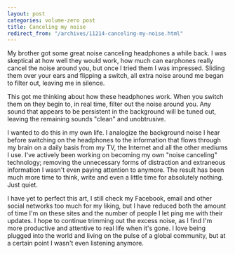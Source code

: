 ```yaml
---
layout: post
categories: volume-zero post
title: Canceling my noise
redirect_from: "/archives/11214-canceling-my-noise.html"
---
```



My brother got some great noise canceling headphones a while back. I was skeptical at how well they would work, how much can earphones really cancel the noise around you, but once I tried them I was impressed. Sliding them over your ears and flipping a switch, all extra noise around me began to filter out, leaving me in silence.

This got me thinking about how these headphones work. When you switch them on they begin to, in real time, filter out the noise around you. Any sound that appears to be persistent in the background will be tuned out, leaving the remaining sounds "clean" and unobtrusive.

I wanted to do this in my own life. I analogize the background noise I hear before switching on the headphones to the information that flows through my brain on a daily basis from my TV, the Internet and all the other mediums I use. I've actively been working on becoming my own "noise canceling" technology; removing the unnecessary forms of distraction and extraneous information I wasn't even paying attention to anymore. The result has been much more time to think, write and even a little time for absolutely nothing. Just quiet.

I have yet to perfect this art, I still check my Facebook, email and other social networks too much for my liking, but I have reduced both the amount of time I'm on these sites and the number of people I let ping me with their updates. I hope to continue trimming out the excess noise, as I find I'm more productive and attentive to real life when it's gone. I love being plugged into the world and living on the pulse of a global community, but at a certain point I wasn't even listening anymore.

